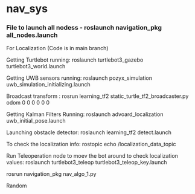 # nav_sys

### File to launch all nodess - roslaunch navigation_pkg all_nodes.launch

For Localization (Code is in main branch)

Getting Turtlebot running: roslaunch turtlebot3_gazebo turtlebot3_world.launch

Getting UWB sensors running: roslaunch pozyx_simulation uwb_simulation_initializing.launch

Broadcast transform : rosrun learning_tf2 static_turtle_tf2_broadcaster.py odom 0 0 0 0 0 0

Getting Kalman Filters Running: roslaunch advoard_localization uwb_initial_pose.launch

Launching obstacle detector: roslaunch learning_tf2 detect.launch

To check the localization info: rostopic echo /localization_data_topic

Run Teleoperation node to moev the bot around to check localization values: roslaunch turtlebot3_teleop turtlebot3_teleop_key.launch

<node pkg="navigation_pkg" type="nav_algo_1.py" name="code" output="screen" launch-prefix="gnome-terminal --command" />

rosrun navigation_pkg nav_algo_1.py

<node name="detect1" pkg="learning_tf2" type="detect_all1.py" args="--test" respawn="true" />
<node name="detect2" pkg="learning_tf2" type="detect_all2.py" args="--test" respawn="true" />
<node name="detect3" pkg="learning_tf2" type="detect_all3.py" args="--test" respawn="true" />
<node name="detect4" pkg="learning_tf2" type="detect_all4.py" args="--test" respawn="true" />
<node name="detect5" pkg="learning_tf2" type="detect_all5.py" args="--test" respawn="true" />
<node name="detect6" pkg="learning_tf2" type="detect_all6.py" args="--test" respawn="true" />
<node name="detect7" pkg="learning_tf2" type="detect_all7.py" args="--test" respawn="true" />


Random

